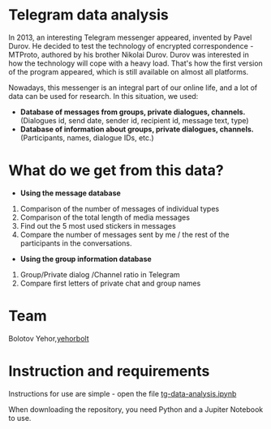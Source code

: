 # Telegram data analysis
In 2013, an interesting Telegram messenger appeared, invented by Pavel Durov. He decided to test the technology of encrypted correspondence - MTProto, authored by his brother Nikolai Durov. Durov was interested in how the technology will cope with a heavy load. 
That's how the first version of the program appeared, which is still available on almost all platforms.

Nowadays, this messenger is an integral part of our online life, and a lot of data can be used for research.
In this situation, we used:
* **Database of messages from groups, private dialogues, channels.** (Dialogues id, send date, sender id, recipient id, message text, type)
* **Database of information about groups, private dialogues, channels.** (Participants, names, dialogue IDs, etc.)

# What do we get from this data?

* **Using the message database**
1. Comparison of the number of messages of individual types
2. Comparison of the total length of media messages
3. Find out the 5 most used stickers in messages
4. Compare the number of messages sent by me / the rest of the participants in the conversations.

* **Using the group information database**
1. Group/Private dialog /Channel ratio in Telegram
2. Compare first letters of private chat and group names

# Team

Bolotov Yehor,[yehorbolt](https://github.com/yehorbolt) 

# Instruction and requirements

Instructions for use are simple - open the file [tg-data-analysis.ipynb](tg-data-analysis.ipynb) 

When downloading the repository, you need Python and a Jupiter Notebook to use.
